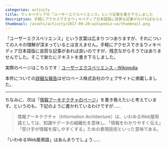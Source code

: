 ```yaml
---
categories: activity
title: ウィキペディアの「ユーザーエクスペリエンス」という記事を書き下ろしました
description: 手軽にアクセスできるウィキペディア日本語版に良質な記事がなければならないと考え、執筆しました。
thumbnail: /assets/activity/2017-09-20-wikipedia-ux/thumbnail.png
---
```


「ユーザーエクスペリエンス」という言葉は広まりつつありますが、それについての人々の理解が深まっているとは言えません。手軽にアクセスできるウィキペディア日本語版に良質な記事があれば良いのですが、残念ながらそうではありませんでした。そこで新たにテキストを書き下ろしました。

実際のページはこちらです：[ユーザーエクスペリエンス - Wikipedia](https://ja.wikipedia.org/wiki/%E3%83%A6%E3%83%BC%E3%82%B6%E3%83%BC%E3%82%A8%E3%82%AF%E3%82%B9%E3%83%9A%E3%83%AA%E3%82%A8%E3%83%B3%E3%82%B9)

本件についての[詳細な報告](https://www.zerobase.jp/2017/09/20/wikipedia-user-experience.html)はゼロベース株式会社のウェブサイトに掲載しました。

---

ちなみに、次は「[情報アーキテクチャのページ](https://ja.wikipedia.org/wiki/%E6%83%85%E5%A0%B1%E3%82%A2%E3%83%BC%E3%82%AD%E3%83%86%E3%82%AF%E3%83%81%E3%83%A3)」を書き換えたいと考えています。というのも、下記のように書かれているわけですが……

> 情報アーキテクチャ（Information Architecture）は、いわゆるWeb屋用語としては、知識やデータの組織化を意味し、「情報をわかりやすく伝え」「受け手が情報を探しやすくする」ための表現技術といった意味である。

「いわゆるWeb屋用語」はあんまりでしょう……
